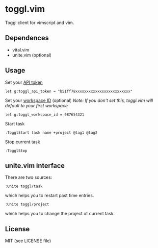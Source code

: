 toggl.vim
=========

Toggl client for vimscript and vim.

Dependences
-----------

- vital.vim
- unite.vim (optional)

Usage
-----
Set your [API token](https://github.com/toggl/toggl_api_docs#api-token)

```vim
let g:toggl_api_token = "b51ff78xxxxxxxxxxxxxxxxxxxxxxxxx"
```

Set your [workspace ID](https://github.com/toggl/toggl_api_docs/blob/master/chapters/workspaces.md) (optional)
*Note: If you don't set this, toggl.vim will default to your first workspace*

```vim
let g:toggl_workspace_id = 987654321
```

Start task

```vim
:TogglStart task name +project @tag1 @tag2
```

Stop current task

```vim
:TogglStop
```

unite.vim interface
--------------------

There are two sources:

```vim
:Unite toggl/task
```

which helps you to restart past time entries.

```vim
:Unite toggl/project
```

which helps you to change the project of current task.


License
-------
MIT (see LICENSE file)
